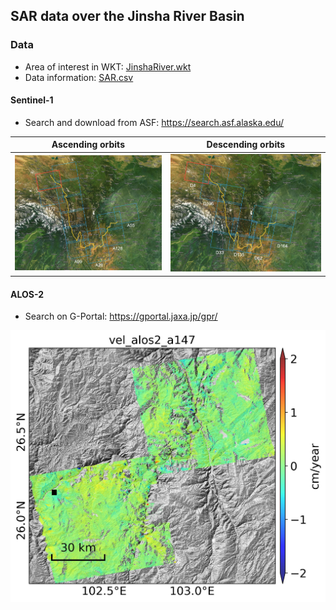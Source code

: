 ## SAR data over the Jinsha River Basin

### Data

+ Area of interest in WKT: [JinshaRiver.wkt](JinshaRiver.wkt)
+ Data information: [SAR.csv](SAR.csv)

#### Sentinel-1

+ Search and download from ASF: https://search.asf.alaska.edu/

| Ascending orbits            | Descending orbits           |
| --------------------------- | --------------------------- |
| ![asc](../docs/loc_S1A.jpg) | ![dsc](../docs/loc_S1D.jpg) |

#### ALOS-2

+ Search on G-Portal: https://gportal.jaxa.jp/gpr/

<p align="center">
  <img width="600" src="../docs/vel_alos2_a147.jpg">
</p>
